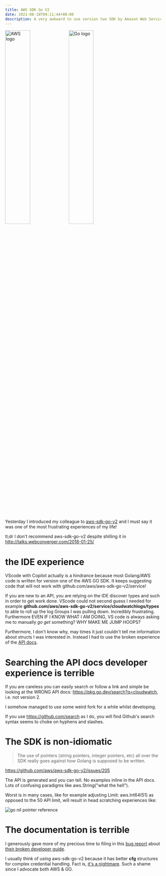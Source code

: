```yaml
---
title: AWS SDK Go V2
date: 2021-08-18T09:11:44+08:00
description: A very awkward to use version two SDK by Amazon Web Services
---
```


<img style="width: 40%; vertical-align: top" src="https://s.natalian.org/2021-08-18/Amazon_Web_Services_Logo.svg" alt="AWS logo">
<img style="width: 40%; vertical-align: top" src="https://s.natalian.org/2021-08-18/Go_Logo_Blue.svg" alt="Go logo">

Yesterday I introduced my colleague to
[aws-sdk-go-v2](https://aws.github.io/aws-sdk-go-v2/) and I must say it was one
of the most frustrating experiences of my life!

tl;dr I don't recommend aws-sdk-go-v2 despite shilling it in http://talks.webconverger.com/2018-01-25/

# the IDE experience

VScode with Copilot actually is a hindrance because most Golang/AWS code is written for
version one of the AWS GO SDK. It keeps suggesting code that will not work with
github.com/aws/aws-sdk-go-v2/service!

If you are new to an API, you are relying on the IDE discover types and such in
order to get work done. VScode could not second guess I needed for example
**github.com/aws/aws-sdk-go-v2/service/cloudwatchlogs/types** to able to roll
up the log Groups I was pulling down. Incredibly frustrating. Furthermore EVEN
IF I KNOW WHAT I AM DOING, VS code is always asking me to manually *go get*
something? WHY MAKE ME JUMP HOOPS?

Furthermore, I don't know why, may times it just couldn't tell me information
about structs I was interested in. Instead I had to use the broken experience
of the [API docs](https://pkg.go.dev/github.com/aws/aws-sdk-go-v2).

# Searching the API docs developer experience is terrible

If you are careless you can easily search or follow a link and simple be
looking at the WRONG API docs: https://pkg.go.dev/search?q=cloudwatch, i.e. not version 2.

I somehow managed to use some weird fork for a while whilst developing.

If you use https://github.com/search as I do, you will find Github's search
syntax seems to choke on hyphens and slashes.

# The SDK is non-idiomatic

> The use of pointers (string pointers, integer pointers, etc) all over the SDK
> really goes against how Golang is supposed to be written.

https://github.com/aws/aws-sdk-go-v2/issues/205

The API is generated and you can tell. No examples inline in the API docs. Lots
of confusing paradigms like aws.String("what the hell").

Worst is in many cases, like for example adjusting Limit: aws.Int64(51) as
opposed to the 50 API limit, will result in head scratching experiences like:

<img src="https://s.natalian.org/2021-08-17/out-of-mem-limit-describe-groups.png" alt="go nil pointer reference">

# The documentation is terrible

I generously gave more of my precious time to filing in this [bug
report](https://github.com/aws/aws-sdk-go-v2/issues/1382) about [their broken
developer
guide](https://aws.github.io/aws-sdk-go-v2/docs/code-examples/sts/assumerole/).

I usually think of using aws-sdk-go-v2 because it has better **cfg** structures
for complex credential handling. Fact is, [it's a
nightmare](https://github.com/aws/aws-sdk-go-v2/issues/831#issuecomment-900821620).
Such a shame since I advocate both AWS & GO.
